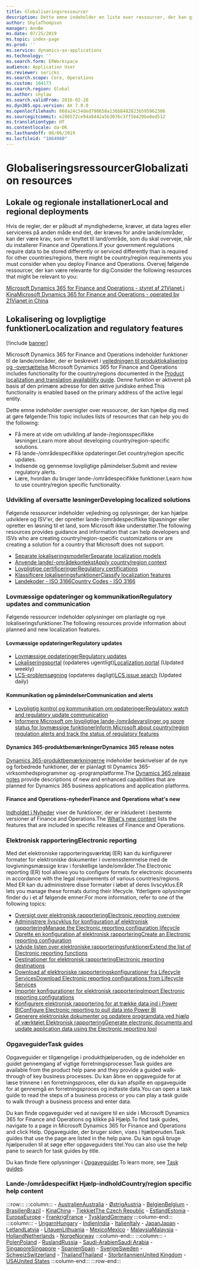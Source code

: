 ```yaml
---
title: Globaliseringsressourcer
description: Dette emne indeholder en liste over ressourcer, der kan give dig større viden om lande-/områdespecifikke funktioner og tilbud.
author: ShylaThompson
manager: AnnBe
ms.date: 07/25/2019
ms.topic: index-page
ms.prod: ''
ms.service: dynamics-ax-applications
ms.technology: ''
ms.search.form: ERWorkspace
audience: Application User
ms.reviewer: sericks
ms.search.scope: Core, Operations
ms.custom: 104173
ms.search.region: Global
ms.author: shylaw
ms.search.validFrom: 2016-02-28
ms.dyn365.ops.version: AX 7.0.0
ms.openlocfilehash: 668a24c54ded798658a136b8482823b595962306
ms.sourcegitcommit: e286572ce94a9442a5b3076c3ff5b429be0ed512
ms.translationtype: HT
ms.contentlocale: da-DK
ms.lasthandoff: 08/06/2019
ms.locfileid: "1864960"
---
```

# <a name="globalization-resources"></a><span data-ttu-id="8a26e-103">Globaliseringsressourcer</span><span class="sxs-lookup"><span data-stu-id="8a26e-103">Globalization resources</span></span>

## <a name="local-and-regional-deployments"></a><span data-ttu-id="8a26e-104">Lokale og regionale installationer</span><span class="sxs-lookup"><span data-stu-id="8a26e-104">Local and regional deployments</span></span>
<span data-ttu-id="8a26e-105">Hvis de regler, der er påbudt af myndighederne, kræver, at data lagres eller serviceres på anden måde end det, der kræves for andre lande/områder, kan der være krav, som er knyttet til land/område, som du skal overveje, når du installerer Finance and Operations.</span><span class="sxs-lookup"><span data-stu-id="8a26e-105">If your government regulations require data to be stored differently or serviced differently than is required for other countries/regions, there might be country/region requirements you must consider when you deploy Finance and Operations.</span></span> <span data-ttu-id="8a26e-106">Overvej følgende ressourcer, der kan være relevante for dig:</span><span class="sxs-lookup"><span data-stu-id="8a26e-106">Consider the following resources that might be relevant to you:</span></span>

[<span data-ttu-id="8a26e-107">Microsoft Dynamics 365 for Finance and Operations - styret af 21Vianet i Kina</span><span class="sxs-lookup"><span data-stu-id="8a26e-107">Microsoft Dynamics 365 for Finance and Operations - operated by 21Vianet in China</span></span>](https://docs.microsoft.com/dynamics365/unified-operations/dev-itpro/deployment/china-local-deployment)

## <a name="localization-and-regulatory-features"></a><span data-ttu-id="8a26e-108">Lokalisering og lovpligtige funktioner</span><span class="sxs-lookup"><span data-stu-id="8a26e-108">Localization and regulatory features</span></span>

[!include [banner](../includes/banner.md)]

<span data-ttu-id="8a26e-109">Microsoft Dynamics 365 for Finance and Operations indeholder funktioner til de lande/områder, der er beskrevet i [vejledningen til produktlokalisering og -oversættelse](https://aka.ms/dynamics_365_international_availability_deck).</span><span class="sxs-lookup"><span data-stu-id="8a26e-109">Microsoft Dynamics 365 for Finance and Operations includes functionality for the country/regions documented in the [Product localization and translation availability guide](https://aka.ms/dynamics_365_international_availability_deck).</span></span> <span data-ttu-id="8a26e-110">Denne funktion er aktiveret på basis af den primære adresse for den aktive juridiske enhed.</span><span class="sxs-lookup"><span data-stu-id="8a26e-110">This functionality is enabled based on the primary address of the active legal entity.</span></span> 

<span data-ttu-id="8a26e-111">Dette emne indeholder oversigter over ressourcer, der kan hjælpe dig med at gøre følgende:</span><span class="sxs-lookup"><span data-stu-id="8a26e-111">This topic includes lists of resources that can help you do the following:</span></span> 
- <span data-ttu-id="8a26e-112">Få mere at vide om udvikling af lande-/regionsspecifikke løsninger.</span><span class="sxs-lookup"><span data-stu-id="8a26e-112">Learn more about developing country/region-specific solutions.</span></span>
- <span data-ttu-id="8a26e-113">Få lande-/områdespecifikke opdateringer.</span><span class="sxs-lookup"><span data-stu-id="8a26e-113">Get country/region specific updates.</span></span>
- <span data-ttu-id="8a26e-114">Indsende og gennemse lovpligtige påmindelser.</span><span class="sxs-lookup"><span data-stu-id="8a26e-114">Submit and review regulatory alerts.</span></span>
- <span data-ttu-id="8a26e-115">Lære, hvordan du bruger lande-/områdespecifikke funktioner.</span><span class="sxs-lookup"><span data-stu-id="8a26e-115">Learn how to use country/region specific functionality.</span></span>

### <a name="developing-localized-solutions"></a><span data-ttu-id="8a26e-116">Udvikling af oversatte løsninger</span><span class="sxs-lookup"><span data-stu-id="8a26e-116">Developing localized solutions</span></span>
<span data-ttu-id="8a26e-117">Følgende ressourcer indeholder vejledning og oplysninger, der kan hjælpe udviklere og ISV'er, der opretter lande-/områdespecifikke tilpasninger eller opretter en løsning til et land, som Microsoft ikke understøtter.</span><span class="sxs-lookup"><span data-stu-id="8a26e-117">The following resources provides guidance and information that can help developers and ISVs who are creating country/region-specific customizations or are creating a solution for a country that Microsoft does not support.</span></span>
-   [<span data-ttu-id="8a26e-118">Separate lokaliseringsmodeller</span><span class="sxs-lookup"><span data-stu-id="8a26e-118">Separate localization models</span></span>](separate-localization-models.md)
-   [<span data-ttu-id="8a26e-119">Anvende lande/-områdekontekst</span><span class="sxs-lookup"><span data-stu-id="8a26e-119">Apply country/region context</span></span>](apply-country-context.md)
-   [<span data-ttu-id="8a26e-120">Lovpligtige certificeringer</span><span class="sxs-lookup"><span data-stu-id="8a26e-120">Regulatory certifications</span></span>](regulatory-certifications.md)
-   [<span data-ttu-id="8a26e-121">Klassificere lokaliseringsfunktioner</span><span class="sxs-lookup"><span data-stu-id="8a26e-121">Classify localization features</span></span>](classify-localization-features.md)
-   [<span data-ttu-id="8a26e-122">Landekoder - ISO 3166</span><span class="sxs-lookup"><span data-stu-id="8a26e-122">Country Codes - ISO 3166</span></span>](https://www.iso.org/iso-3166-country-codes.html)

### <a name="regulatory-updates-and-communication"></a><span data-ttu-id="8a26e-123">Lovmæssige opdateringer og kommunikation</span><span class="sxs-lookup"><span data-stu-id="8a26e-123">Regulatory updates and communication</span></span>
<span data-ttu-id="8a26e-124">Følgende ressourcer indeholder oplysninger om planlagte og nye lokaliseringsfunktioner.</span><span class="sxs-lookup"><span data-stu-id="8a26e-124">The following resources provide information about planned and new localization features.</span></span> 

#### <a name="regulatory-updates"></a><span data-ttu-id="8a26e-125">Lovmæssige opdateringer</span><span class="sxs-lookup"><span data-stu-id="8a26e-125">Regulatory updates</span></span>
-   [<span data-ttu-id="8a26e-126">Lovmæssige opdateringer</span><span class="sxs-lookup"><span data-stu-id="8a26e-126">Regulatory updates</span></span>](../../financials/localizations/regulatory-updates.md)
-   <span data-ttu-id="8a26e-127">[Lokaliseringsportal](https://mbs.microsoft.com/customersource/northamerica/ax/support/support-news/GFMLocalizationPortalMC) (opdateres ugentligt)</span><span class="sxs-lookup"><span data-stu-id="8a26e-127">[Localization portal](https://mbs.microsoft.com/customersource/northamerica/ax/support/support-news/GFMLocalizationPortalMC) (Updated weekly)</span></span>
-   <span data-ttu-id="8a26e-128">[LCS-problemsøgning](../lifecycle-services/issue-search-lcs.md) (opdateres dagligt)</span><span class="sxs-lookup"><span data-stu-id="8a26e-128">[LCS issue search](../lifecycle-services/issue-search-lcs.md) (Updated daily)</span></span>

#### <a name="communication-and-alerts"></a><span data-ttu-id="8a26e-129">Kommunikation og påmindelser</span><span class="sxs-lookup"><span data-stu-id="8a26e-129">Communication and alerts</span></span>
-   [<span data-ttu-id="8a26e-130">Lovpligtig kontrol og kommunikation om opdateringer</span><span class="sxs-lookup"><span data-stu-id="8a26e-130">Regulatory watch and regulatory update communication</span></span>](regulatory-watch-communication.md)
-   [<span data-ttu-id="8a26e-131">Informere Microsoft om lovpligtige lande-/områdevarslinger og spore status for lovmæssige funktioner</span><span class="sxs-lookup"><span data-stu-id="8a26e-131">Inform Microsoft about country/region regulation alerts and track the status of regulatory features</span></span>](submit-localization-alerts.md)

#### <a name="dynamics-365-release-notes"></a><span data-ttu-id="8a26e-132">Dynamics 365-produktbemærkninger</span><span class="sxs-lookup"><span data-stu-id="8a26e-132">Dynamics 365 release notes</span></span>
<span data-ttu-id="8a26e-133">[Dynamics 365-produktbemærkningerne](https://docs.microsoft.com/business-applications-release-notes/) indeholder beskrivelser af de nye og forbedrede funktioner, der er planlagt til Dynamics 365-virksomhedsprogrammer og -programplatforme.</span><span class="sxs-lookup"><span data-stu-id="8a26e-133">The [Dynamics 365 release notes](https://docs.microsoft.com/business-applications-release-notes/) provide descriptions of new and enhanced capabilities that are planned for Dynamics 365 business applications and application platforms.</span></span> 

#### <a name="finance-and-operations-whats-new"></a><span data-ttu-id="8a26e-134">Finance and Operations-nyheder</span><span class="sxs-lookup"><span data-stu-id="8a26e-134">Finance and Operations what's new</span></span>
<span data-ttu-id="8a26e-135">[Indholdet i Nyheder](../../fin-and-ops/get-started/whats-new-changed.md) viser de funktioner, der er inkluderet i bestemte versioner af Finance and Operations.</span><span class="sxs-lookup"><span data-stu-id="8a26e-135">The [What's new content](../../fin-and-ops/get-started/whats-new-changed.md) lists the features that are included in specific releases of Finance and Operations.</span></span>

### <a name="electronic-reporting"></a><span data-ttu-id="8a26e-136">Elektronisk rapportering</span><span class="sxs-lookup"><span data-stu-id="8a26e-136">Electronic reporting</span></span>
<span data-ttu-id="8a26e-137">Med det elektroniske rapporteringsværktøj (ER) kan du konfigurerer formater for elektroniske dokumenter i overensstemmelse med de lovgivningsmæssige krav i forskellige lande/områder.</span><span class="sxs-lookup"><span data-stu-id="8a26e-137">The Electronic reporting (ER) tool allows you to configure formats for electronic documents in accordance with the legal requirements of various countries/regions.</span></span> <span data-ttu-id="8a26e-138">Med ER kan du administrere disse formater i løbet af deres livscyklus.</span><span class="sxs-lookup"><span data-stu-id="8a26e-138">ER lets you manage these formats during their lifecycle.</span></span> <span data-ttu-id="8a26e-139">Yderligere oplysninger finder du i et af følgende emner:</span><span class="sxs-lookup"><span data-stu-id="8a26e-139">For more information, refer to one of the following topics:</span></span>
-   [<span data-ttu-id="8a26e-140">Oversigt over elektronisk rapportering</span><span class="sxs-lookup"><span data-stu-id="8a26e-140">Electronic reporting overview</span></span>](../analytics/general-electronic-reporting.md)
-   [<span data-ttu-id="8a26e-141">Administrere livscyklus for konfiguration af elektronisk rapportering</span><span class="sxs-lookup"><span data-stu-id="8a26e-141">Manage the Electronic reporting configuration lifecycle</span></span>](../analytics/general-electronic-reporting-manage-configuration-lifecycle.md)
-   [<span data-ttu-id="8a26e-142">Oprette en konfiguration af elektronisk rapportering</span><span class="sxs-lookup"><span data-stu-id="8a26e-142">Create an Electronic reporting configuration</span></span>](../analytics/electronic-reporting-configuration.md)
-   [<span data-ttu-id="8a26e-143">Udvide listen over elektroniske rapporteringsfunktioner</span><span class="sxs-lookup"><span data-stu-id="8a26e-143">Extend the list of Electronic reporting functions</span></span>](../analytics/general-electronic-reporting-formulas-list-extension.md)
-   [<span data-ttu-id="8a26e-144">Destinationer for elektronisk rapportering</span><span class="sxs-lookup"><span data-stu-id="8a26e-144">Electronic reporting destinations</span></span>](../analytics/electronic-reporting-destinations.md)
-   [<span data-ttu-id="8a26e-145">Download af elektroniske rapporteringskonfigurationer fra Lifecycle Services</span><span class="sxs-lookup"><span data-stu-id="8a26e-145">Download Electronic reporting configurations from Lifecycle Services</span></span>](../analytics/download-electronic-reporting-configuration-lcs.md)
-   [<span data-ttu-id="8a26e-146">Importér konfigurationer for elektronisk rapportering</span><span class="sxs-lookup"><span data-stu-id="8a26e-146">Import Electronic reporting configurations</span></span>](../analytics/electronic-reporting-import-ger-configurations.md)
-   [<span data-ttu-id="8a26e-147">Konfigurere elektronisk rapportering for at trække data ind i Power BI</span><span class="sxs-lookup"><span data-stu-id="8a26e-147">Configure Electronic reporting to pull data into Power BI</span></span>](../analytics/general-electronic-reporting-report-configuration-get-data-powerbi.md)
-   [<span data-ttu-id="8a26e-148">Generere elektroniske dokumenter og opdatere programdata ved hjælp af værktøjet Elektronisk rapportering</span><span class="sxs-lookup"><span data-stu-id="8a26e-148">Generate electronic documents and update application data using the Electronic reporting tool</span></span>](../analytics/generate-electronic-documents-update-application-data.md)

### <a name="task-guides"></a><span data-ttu-id="8a26e-149">Opgaveguider</span><span class="sxs-lookup"><span data-stu-id="8a26e-149">Task guides</span></span>
<span data-ttu-id="8a26e-150">Opgaveguider er tilgængelige i produkthjælperuden, og de indeholder en guidet gennemgang af vigtige forretningsprocesser.</span><span class="sxs-lookup"><span data-stu-id="8a26e-150">Task guides are available from the product help pane and they provide a guided walk-through of key business processes.</span></span> <span data-ttu-id="8a26e-151">Du kan åbne en opgaveguide for at læse trinnene i en forretningsproces, eller du kan afspille en opgaveguide for at gennemgå en forretningsproces og indtaste data.</span><span class="sxs-lookup"><span data-stu-id="8a26e-151">You can open a task guide to read the steps of a business process or you can play a task guide to walk through a business process and enter data.</span></span>

<span data-ttu-id="8a26e-152">Du kan finde opgaveguider ved at navigere til en side i Microsoft Dynamics 365 for Finance and Operations og klikke på Hjælp.</span><span class="sxs-lookup"><span data-stu-id="8a26e-152">To find task guides, navigate to a page in Microsoft Dynamics 365 for Finance and Operations and click Help.</span></span> <span data-ttu-id="8a26e-153">Opgaveguider, der bruger siden, vises i hjælperuden.</span><span class="sxs-lookup"><span data-stu-id="8a26e-153">Task guides that use the page are listed in the help pane.</span></span> <span data-ttu-id="8a26e-154">Du kan også bruge hjælperuden til at søge efter opgaveguiders titel.</span><span class="sxs-lookup"><span data-stu-id="8a26e-154">You can also use the help pane to search for task guides by title.</span></span>

<span data-ttu-id="8a26e-155">Du kan finde flere oplysninger i [Opgaveguider](../../fin-and-ops/get-started/help-overview.md#task-guides).</span><span class="sxs-lookup"><span data-stu-id="8a26e-155">To learn more, see [Task guides](../../fin-and-ops/get-started/help-overview.md#task-guides).</span></span>


### <a name="countryregion-specific-help-content"></a><span data-ttu-id="8a26e-156">Lande-/områdespecifikt Hjælp-indhold</span><span class="sxs-lookup"><span data-stu-id="8a26e-156">Country/region specific help content</span></span>
:::row:::
    :::column:::
        - [<span data-ttu-id="8a26e-157">Australien</span><span class="sxs-lookup"><span data-stu-id="8a26e-157">Australia</span></span>](../../financials/localizations/australia.md)
        - [<span data-ttu-id="8a26e-158">Østrig</span><span class="sxs-lookup"><span data-stu-id="8a26e-158">Austria</span></span>](../../financials/localizations/austria.md)
        - [<span data-ttu-id="8a26e-159">Belgien</span><span class="sxs-lookup"><span data-stu-id="8a26e-159">Belgium</span></span>](../../financials/localizations/belgium.md)
        - [<span data-ttu-id="8a26e-160">Brasilien</span><span class="sxs-lookup"><span data-stu-id="8a26e-160">Brazil</span></span>](../../financials/localizations/brazil.md)
        - [<span data-ttu-id="8a26e-161">Kina</span><span class="sxs-lookup"><span data-stu-id="8a26e-161">China</span></span>](../../financials/localizations/china.md)
        - [<span data-ttu-id="8a26e-162">Tjekkiet</span><span class="sxs-lookup"><span data-stu-id="8a26e-162">The Czech Republic</span></span>](../../financials/localizations/czech-republic.md)
        - [<span data-ttu-id="8a26e-163">Estland</span><span class="sxs-lookup"><span data-stu-id="8a26e-163">Estonia</span></span>](../../financials/localizations/estonia.md)
        - [<span data-ttu-id="8a26e-164">Europa</span><span class="sxs-lookup"><span data-stu-id="8a26e-164">Europe</span></span>](../../financials/localizations/europe.md)
        - [<span data-ttu-id="8a26e-165">Frankrig</span><span class="sxs-lookup"><span data-stu-id="8a26e-165">France</span></span>](../../financials/localizations/france.md)
        - [<span data-ttu-id="8a26e-166">Tyskland</span><span class="sxs-lookup"><span data-stu-id="8a26e-166">Germany</span></span>](../../financials/localizations/germany.md)
    :::column-end:::
    :::column:::
        - [<span data-ttu-id="8a26e-167">Ungarn</span><span class="sxs-lookup"><span data-stu-id="8a26e-167">Hungary</span></span>](../../financials/localizations/hungary.md)
        - [<span data-ttu-id="8a26e-168">Indien</span><span class="sxs-lookup"><span data-stu-id="8a26e-168">India</span></span>](../../financials/localizations/india.md)
        - [<span data-ttu-id="8a26e-169">Italien</span><span class="sxs-lookup"><span data-stu-id="8a26e-169">Italy</span></span>](../../financials/localizations/italy.md)
        - [<span data-ttu-id="8a26e-170">Japan</span><span class="sxs-lookup"><span data-stu-id="8a26e-170">Japan</span></span>](../../financials/localizations/japan.md)
        - [<span data-ttu-id="8a26e-171">Letland</span><span class="sxs-lookup"><span data-stu-id="8a26e-171">Latvia</span></span>](../../financials/localizations/latvia.md)
        - [<span data-ttu-id="8a26e-172">Litauen</span><span class="sxs-lookup"><span data-stu-id="8a26e-172">Lithuania</span></span>](../../financials/localizations/lithuania.md)
        - [<span data-ttu-id="8a26e-173">Mexico</span><span class="sxs-lookup"><span data-stu-id="8a26e-173">Mexico</span></span>](../../financials/localizations/mexico.md)
        - [<span data-ttu-id="8a26e-174">Malaysia</span><span class="sxs-lookup"><span data-stu-id="8a26e-174">Malaysia</span></span>](../../financials/localizations/malaysia.md)
        - [<span data-ttu-id="8a26e-175">Holland</span><span class="sxs-lookup"><span data-stu-id="8a26e-175">Netherlands</span></span>](../../financials/localizations/netherlands.md)
        - [<span data-ttu-id="8a26e-176">Norge</span><span class="sxs-lookup"><span data-stu-id="8a26e-176">Norway</span></span>](../../financials/localizations/norway.md)
    :::column-end:::
    :::column:::
        - [<span data-ttu-id="8a26e-177">Polen</span><span class="sxs-lookup"><span data-stu-id="8a26e-177">Poland</span></span>](../../financials/localizations/poland.md)
        - [<span data-ttu-id="8a26e-178">Rusland</span><span class="sxs-lookup"><span data-stu-id="8a26e-178">Russia</span></span>](../../financials/localizations/russia.md)
        - [<span data-ttu-id="8a26e-179">Saudi-Arabien</span><span class="sxs-lookup"><span data-stu-id="8a26e-179">Saudi Arabia</span></span>](../../financials/localizations/saudi-arabia.md)
        - [<span data-ttu-id="8a26e-180">Singapore</span><span class="sxs-lookup"><span data-stu-id="8a26e-180">Singapore</span></span>](../../financials/localizations/singapore.md)
        - [<span data-ttu-id="8a26e-181">Spanien</span><span class="sxs-lookup"><span data-stu-id="8a26e-181">Spain</span></span>](../../financials/localizations/spain.md)
        - [<span data-ttu-id="8a26e-182">Sverige</span><span class="sxs-lookup"><span data-stu-id="8a26e-182">Sweden</span></span>](../../financials/localizations/sweden.md)
        - [<span data-ttu-id="8a26e-183">Schweiz</span><span class="sxs-lookup"><span data-stu-id="8a26e-183">Switzerland</span></span>](../../financials/localizations/switzerland.md)
        - [<span data-ttu-id="8a26e-184">Thailand</span><span class="sxs-lookup"><span data-stu-id="8a26e-184">Thailand</span></span>](../../financials/localizations/thailand.md)
        - [<span data-ttu-id="8a26e-185">Storbritannien</span><span class="sxs-lookup"><span data-stu-id="8a26e-185">United Kingdom</span></span>](../../financials/localizations/united-kingdom.md)
        - [<span data-ttu-id="8a26e-186">USA</span><span class="sxs-lookup"><span data-stu-id="8a26e-186">United States</span></span>](../../financials/localizations/united-states.md)
    :::column-end:::
:::row-end:::






